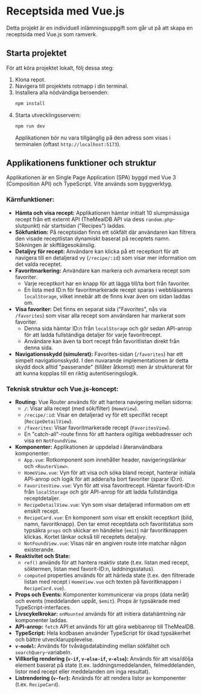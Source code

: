 # Receptsida med Vue.js

Detta projekt är en individuell inlämningsuppgift som går ut på att skapa en receptsida med Vue.js som ramverk.

## Starta projektet

För att köra projektet lokalt, följ dessa steg:

1.  Klona repot.
2.  Navigera till projektets rotmapp i din terminal.
3.  Installera alla nödvändiga beroenden:
    ```bash
    npm install
    ```
4.  Starta utvecklingsservern:
    ```bash
    npm run dev
    ```
    Applikationen bör nu vara tillgänglig på den adress som visas i terminalen (oftast `http://localhost:5173`).

## Applikationens funktioner och struktur

Applikationen är en Single Page Application (SPA) byggd med Vue 3 (Composition API) och TypeScript. Vite används som byggverktyg.

### Kärnfunktioner:

- **Hämta och visa recept:** Applikationen hämtar initialt 10 slumpmässiga recept från ett externt API (TheMealDB API via dess `random.php`-slutpunkt) när startsidan ("Recipes") laddas.
- **Sökfunktion:** På receptsidan finns ett sökfält där användaren kan filtrera den visade receptlistan dynamiskt baserat på receptets namn. Sökningen är skiftlägesokänslig.
- **Detaljvy för recept:** Användare kan klicka på ett receptkort för att navigera till en detaljerad vy (`/recipe/:id`) som visar mer information om det valda receptet.
- **Favoritmarkering:** Användare kan markera och avmarkera recept som favoriter.
  - Varje receptkort har en knapp för att lägga till/ta bort från favoriter.
  - En lista med ID:n för favoritmarkerade recept sparas i webbläsarens `localStorage`, vilket innebär att de finns kvar även om sidan laddas om.
- **Visa favoriter:** Det finns en separat sida ("Favorites", nås via `/favorites`) som visar alla recept som användaren har markerat som favoriter.
  - Denna sida hämtar ID:n från `localStorage` och gör sedan API-anrop för att ladda fullständiga detaljer för varje favoritrecept.
  - Användare kan även ta bort recept från favoritlistan direkt från denna sida.
- **Navigationsskydd (simulerat):** Favorites-sidan (`/favorites`) har ett simpelt navigationsskydd. I den nuvarande implementationen är detta skydd dock alltid "passerande" (tillåter åtkomst) men är strukturerat för att kunna kopplas till en riktig autentiseringslogik.

### Teknisk struktur och Vue.js-koncept:

- **Routing:** Vue Router används för att hantera navigering mellan sidorna:
  - `/`: Visar alla recept (med sök/filter) (`HomeView`).
  - `/recipe/:id`: Visar en detaljerad vy för ett specifikt recept (`RecipeDetailView`).
  - `/favorites`: Visar favoritmarkerade recept (`FavoritesView`).
  - En "catch-all"-route finns för att hantera ogiltiga webbadresser och visa en `NotFoundView`.
- **Komponenter:** Applikationen är uppdelad i återanvändbara komponenter:
  - `App.vue`: Rotkomponent som innehåller header, navigeringslänkar och `<RouterView>`.
  - `HomeView.vue`: Vyn för att visa och söka bland recept, hanterar initiala API-anrop och logik för att addera/ta bort favoriter (sparar ID:n).
  - `FavoritesView.vue`: Vyn för att visa favoritrecept. Hämtar favorit-ID:n från `localStorage` och gör API-anrop för att ladda fullständiga receptdetaljer.
  - `RecipeDetailView.vue`: Vyn som visar detaljerad information om ett enskilt recept.
  - `RecipeCard.vue`: En komponent som visar ett enskilt receptkort (bild, namn, favoritknapp). Den tar emot receptdata och favoritstatus som typsäkra `props` och skickar en händelse (`emit`) när favoritknappen klickas. Kortet länkar också till receptets detaljvy.
  - `NotFoundView.vue`: Visas när en angiven route inte matchar någon existerande.
- **Reaktivitet och State:**
  - `ref()` används för att hantera reaktiv state (t.ex. listan med recept, söktermen, listan med favorit-ID:n, laddningsstatus).
  - `computed` properties används för att härleda state (t.ex. den filtrerade listan med recept i `HomeView.vue` och texten på favoritknappen i `RecipeCard.vue`).
- **Props och Events:** Komponenter kommunicerar via props (data neråt) och events (meddelanden uppåt, `$emit`). Props är typsäkrade med TypeScript-interfaces.
- **Livscykelkrokar:** `onMounted` används för att initiera datahämtning när komponenter laddas.
- **API-anrop:** `fetch` API:et används för att göra webbanrop till TheMealDB.
- **TypeScript:** Hela kodbasen använder TypeScript för ökad typsäkerhet och bättre utvecklarupplevelse.
- **`v-model`:** Används för tvåvägsdatabinding mellan sökfältet och `searchQuery`-variabeln.
- **Villkorlig rendering (`v-if`, `v-else-if`, `v-else`):** Används för att visa/dölja element baserat på state (t.ex. laddningsmeddelanden, felmeddelanden, listor med recept eller meddelanden om inga resultat).
- **Listrendering (`v-for`):** Används för att rendera listor av komponenter (t.ex. `RecipeCard`).
